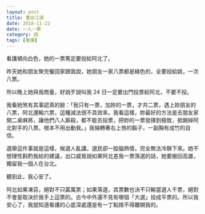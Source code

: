 ```yaml
---
layout: post
title: 重出江湖
date: 2018-11-22
date: 一人一票
category: 說
tags: [看護]
---
```




看護傾向白色，她的一票篤定要投給阿北了。

昨天她和朋友聚完餐回家跟我說，她朋友一家八票都是綠色的，全要投給姚，一次八票。

<!--more-->
所以晚上她與我商量，好說歹說叫我 24 日一定要出門投票給阿北，不要不投。

我看她煞有其事認真的臉：「我只有一票，加妳的一票，才共二票，遇上妳朋友的八票，阿北還輸六票，這種減法很不具效率。我看這樣，妳最好的方法是去朋友家開二桌麻將，讓他們八人廝殺，都不能去投票，把妳的一票發揮到極致，抵銷掉阿北對手的八票。根本不用出動我。」我掄轉著右上唇的鬍子，一副胸有成竹的自信。

選舉這件事就是這樣，候選人亂講，選民卻一股腦熱情，完全無法冷靜下來。她不想理性斟酌我給的建議，出口威脅說如果阿北差我一票落選的話，她要搬回高雄，獨留我一個人在台北。

聽到此，我心安了。

阿北如果凍蒜，絕對不只贏萬票；如果落選，其票數也決不只輸當選人千票，絕對不會是取決於我手上這票的。古今中外還不見有哪個「大選」投成平票的。所以我安心了，我就知道看護的心底深處還是有一丁點捨不得離開我的。
